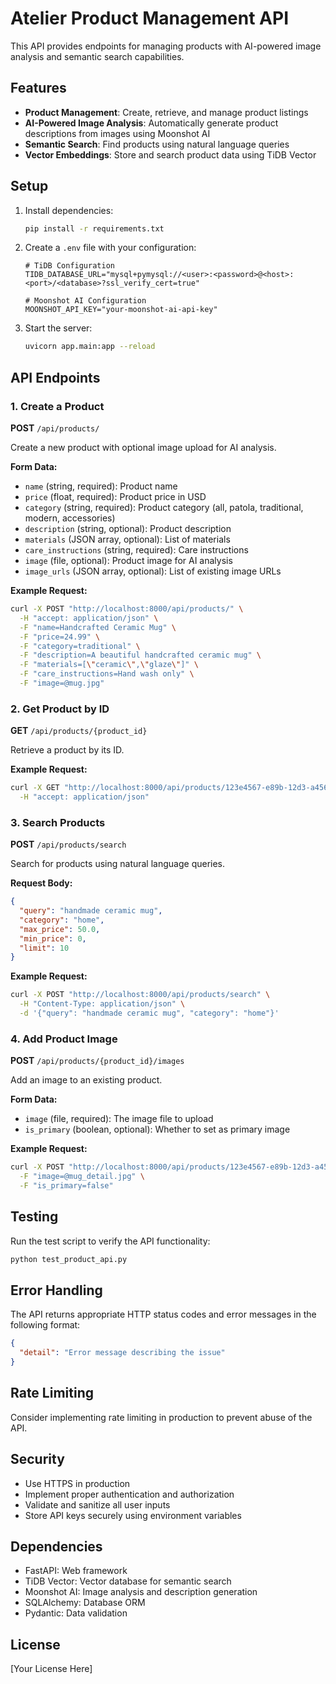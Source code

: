 # Atelier Product Management API

This API provides endpoints for managing products with AI-powered image analysis and semantic search capabilities.

## Features

- **Product Management**: Create, retrieve, and manage product listings
- **AI-Powered Image Analysis**: Automatically generate product descriptions from images using Moonshot AI
- **Semantic Search**: Find products using natural language queries
- **Vector Embeddings**: Store and search product data using TiDB Vector

## Setup

1. Install dependencies:
   ```bash
   pip install -r requirements.txt
   ```

2. Create a `.env` file with your configuration:
   ```
   # TiDB Configuration
   TIDB_DATABASE_URL="mysql+pymysql://<user>:<password>@<host>:<port>/<database>?ssl_verify_cert=true"
   
   # Moonshot AI Configuration
   MOONSHOT_API_KEY="your-moonshot-ai-api-key"
   ```

3. Start the server:
   ```bash
   uvicorn app.main:app --reload
   ```

## API Endpoints

### 1. Create a Product

**POST** `/api/products/`

Create a new product with optional image upload for AI analysis.

**Form Data:**
- `name` (string, required): Product name
- `price` (float, required): Product price in USD
- `category` (string, required): Product category (all, patola, traditional, modern, accessories)
- `description` (string, optional): Product description
- `materials` (JSON array, optional): List of materials
- `care_instructions` (string, required): Care instructions
- `image` (file, optional): Product image for AI analysis
- `image_urls` (JSON array, optional): List of existing image URLs

**Example Request:**
```bash
curl -X POST "http://localhost:8000/api/products/" \
  -H "accept: application/json" \
  -F "name=Handcrafted Ceramic Mug" \
  -F "price=24.99" \
  -F "category=traditional" \
  -F "description=A beautiful handcrafted ceramic mug" \
  -F "materials=[\"ceramic\",\"glaze\"]" \
  -F "care_instructions=Hand wash only" \
  -F "image=@mug.jpg"
```

### 2. Get Product by ID

**GET** `/api/products/{product_id}`

Retrieve a product by its ID.

**Example Request:**
```bash
curl -X GET "http://localhost:8000/api/products/123e4567-e89b-12d3-a456-426614174000" \
  -H "accept: application/json"
```

### 3. Search Products

**POST** `/api/products/search`

Search for products using natural language queries.

**Request Body:**
```json
{
  "query": "handmade ceramic mug",
  "category": "home",
  "max_price": 50.0,
  "min_price": 0,
  "limit": 10
}
```

**Example Request:**
```bash
curl -X POST "http://localhost:8000/api/products/search" \
  -H "Content-Type: application/json" \
  -d '{"query": "handmade ceramic mug", "category": "home"}'
```

### 4. Add Product Image

**POST** `/api/products/{product_id}/images`

Add an image to an existing product.

**Form Data:**
- `image` (file, required): The image file to upload
- `is_primary` (boolean, optional): Whether to set as primary image

**Example Request:**
```bash
curl -X POST "http://localhost:8000/api/products/123e4567-e89b-12d3-a456-426614174000/images" \
  -F "image=@mug_detail.jpg" \
  -F "is_primary=false"
```

## Testing

Run the test script to verify the API functionality:

```bash
python test_product_api.py
```

## Error Handling

The API returns appropriate HTTP status codes and error messages in the following format:

```json
{
  "detail": "Error message describing the issue"
}
```

## Rate Limiting

Consider implementing rate limiting in production to prevent abuse of the API.

## Security

- Use HTTPS in production
- Implement proper authentication and authorization
- Validate and sanitize all user inputs
- Store API keys securely using environment variables

## Dependencies

- FastAPI: Web framework
- TiDB Vector: Vector database for semantic search
- Moonshot AI: Image analysis and description generation
- SQLAlchemy: Database ORM
- Pydantic: Data validation

## License

[Your License Here]
